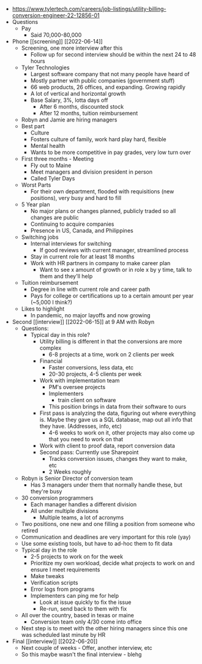 - https://www.tylertech.com/careers/job-listings/utility-billing-conversion-engineer-22-12856-01
- Questions
	- Pay
		- Said 70,000-80,000
- Phone [[screening]] [[2022-06-14]]
	- Screening, one more interview after this
		- Follow up for second interview should be within the next 24 to 48 hours 
	- Tyler Technologies
		- Largest software company that not many people have heard of
		- Mostly partner with public companies (government stuff)
		- 66 web products, 26 offices, and expanding. Growing rapidly
		- A lot of vertical and horizontal growth
		- Base Salary, 3%, lotta days off
			- After 6 months, discounted stock
			- After 12 months, tuition reimbursement
	- Robyn and Jamie are hiring managers
	- Best part
		- Culture
		- Fosters culture of family, work hard play hard, flexible
		- Mental health
		- Wants to be more competitive in pay grades, very low turn over
	- First three months - Meeting
		- Fly out to Maine
		- Meet managers and division president in person
		- Called Tyler Days
	- Worst Parts
		- For their own department, flooded with requisitions (new positions), very busy and hard to fill
	- 5 Year plan
		- No major plans or changes planned, publicly traded so all changes are public
		- Continuing to acquire companies
		- Presence in US, Canada, and Philippines
	- Switching jobs
		- Internal interviews for switching
			- If good reviews with current manager, streamlined process
		- Stay in current role for at least 18 months
		- Work with HR partners in company to make career plan
			- Want to see x amount of growth or in role x by y time, talk to them and they'll help
	- Tuition reimbursement
		- Degree in line with current role and career path
		- Pays for college or certifications up to a certain amount per year (~5,000 I think?)
	- Likes to highlight
		- In pandemic, no major layoffs and now growing
- Second [[interview]] [[2022-06-15]] at 9 AM with Robyn
	- Questions:
		- Typical day in this role?
			- Utility billing is different in that the conversions are more complex
				- 6-8 projects at a time, work on 2 clients per week
			- Financial
				- Faster conversions, less data, etc
				- 20-30 projects, 4-5 clients per week
			- Work with implementation team
				- PM's oversee projects
				- Implementers
					- train client on software
				- This position brings in data from their software to ours
			- First pass is analyzing the data, figuring out where everything is. Maybe they gave us a SQL database, map out all info that they have. (Addresses, info, etc)
				- 4-6 weeks to work on it, other projects may also come up that you need to work on that
			- Work with client to proof data, report conversion data
			- Second pass: Currently use Sharepoint
				- Tracks conversion issues, changes they want to make, etc
				- 2 Weeks roughly
	- Robyn is Senior Director of conversion team
		- Has 3 managers under them that normally handle these, but they're busy
	- 30 conversion programmers
		- Each manager handles a different division
		- All under multiple divisions
			- Multiple teams, a lot of acronyms
	- Two positions, one new and one filling a position from someone who retired
	- Communication and deadlines are very important for this role (yay)
	- Use some existing tools, but have to ad-hoc them to fit data
	- Typical day in the role
		- 2-5 projects to work on for the week
		- Prioritize my own workload, decide what projects to work on and ensure I meet requirements
		- Make tweaks
		- Verification scripts
		- Error logs from programs
		- Implementers can ping me for help
			- Look at issue quickly to fix the issue
			- Re-run, send back to them with fix
	- All over the country, based in texas or maine
		- Conversion team only 4/30 come into office
	- Next step is to meet with the other hiring managers since this one was scheduled last minute by HR
- Final [[interview]] [[2022-06-20]]
	- Next couple of weeks - Offer, another interview, etc
	- So this maybe wasn't the final interview - blehg